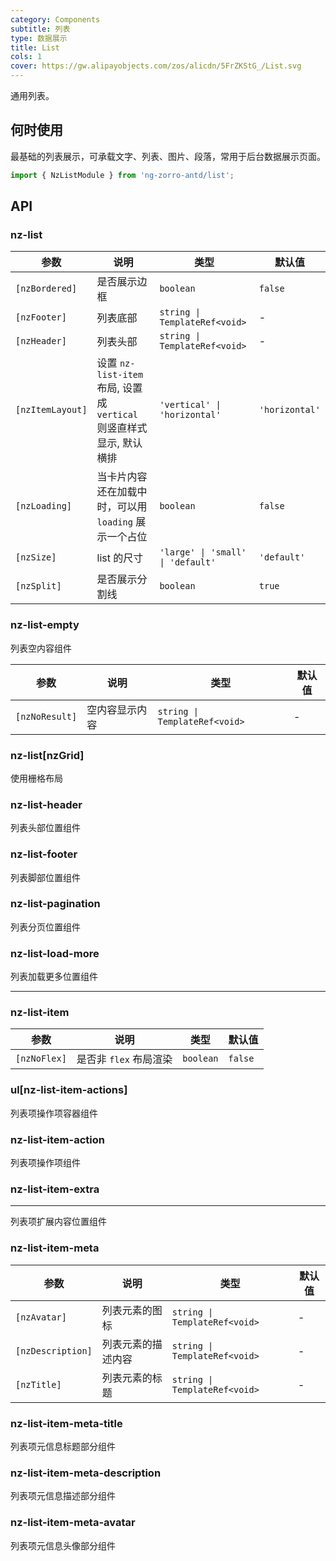 ```yaml
---
category: Components
subtitle: 列表
type: 数据展示
title: List
cols: 1
cover: https://gw.alipayobjects.com/zos/alicdn/5FrZKStG_/List.svg
---
```


通用列表。

## 何时使用

最基础的列表展示，可承载文字、列表、图片、段落，常用于后台数据展示页面。

```ts
import { NzListModule } from 'ng-zorro-antd/list';
```

## API

### nz-list

| 参数 | 说明 | 类型 | 默认值 |
| --- | --- | --- | --- |
| `[nzBordered]` | 是否展示边框 | `boolean` | `false` |
| `[nzFooter]` | 列表底部 | `string \| TemplateRef<void>` | - |
| `[nzHeader]` | 列表头部 | `string \| TemplateRef<void>` | - |
| `[nzItemLayout]` | 设置 `nz-list-item` 布局, 设置成 `vertical` 则竖直样式显示, 默认横排 | `'vertical' \| 'horizontal'` | `'horizontal'` |
| `[nzLoading]` | 当卡片内容还在加载中时，可以用 `loading` 展示一个占位 | `boolean` | `false` |
| `[nzSize]` | list 的尺寸 | `'large' \| 'small' \| 'default'` | `'default'` |
| `[nzSplit]` | 是否展示分割线 | `boolean` | `true` |

### nz-list-empty

列表空内容组件

| 参数 | 说明 | 类型 | 默认值 |
| --- | --- | --- | --- |
| `[nzNoResult]` | 空内容显示内容 | `string \| TemplateRef<void>` | - |

### nz-list[nzGrid]

使用栅格布局

### nz-list-header

列表头部位置组件

### nz-list-footer

列表脚部位置组件

### nz-list-pagination

列表分页位置组件

### nz-list-load-more

列表加载更多位置组件

---

### nz-list-item

| 参数 | 说明 | 类型 | 默认值 |
| --- | --- | --- | --- |
| `[nzNoFlex]` | 是否非 `flex` 布局渲染 | `boolean` | `false` |

### ul[nz-list-item-actions]

列表项操作项容器组件

### nz-list-item-action

列表项操作项组件

### nz-list-item-extra

---

列表项扩展内容位置组件

### nz-list-item-meta

| 参数 | 说明 | 类型 | 默认值 |
| --- | --- | --- | --- |
| `[nzAvatar]` | 列表元素的图标 | `string \| TemplateRef<void>` | - |
| `[nzDescription]` | 列表元素的描述内容 | `string \| TemplateRef<void>` | - |
| `[nzTitle]` | 列表元素的标题 | `string \| TemplateRef<void>` | - |

### nz-list-item-meta-title

列表项元信息标题部分组件

### nz-list-item-meta-description

列表项元信息描述部分组件

### nz-list-item-meta-avatar

列表项元信息头像部分组件
